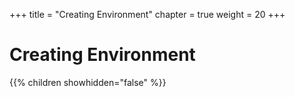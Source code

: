 +++
title = "Creating Environment"
chapter = true
weight = 20
+++

# Creating Environment

{{% children showhidden="false" %}}
